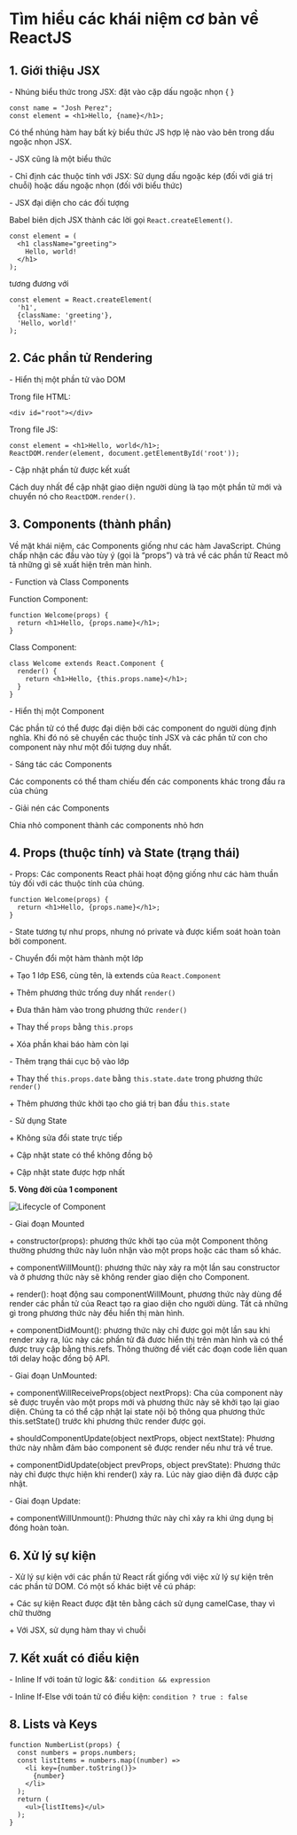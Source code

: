 # Tìm hiểu các khái niệm cơ bản về ReactJS #
 
 ## 1. Giới thiệu JSX ##

\- Nhúng biểu thức trong JSX: đặt vào cặp dấu ngoặc nhọn { }

    const name = "Josh Perez";
    const element = <h1>Hello, {name}</h1>;

Có thể nhúng hàm hay bất kỳ biểu thức JS hợp lệ nào vào bên trong dấu ngoặc nhọn JSX.

\- JSX cũng là một biểu thức

\- Chỉ định các thuộc tính với JSX: Sử dụng dấu ngoặc kép (đối với giá trị chuỗi) hoặc dấu ngoặc nhọn (đối với biểu thức)

\- JSX đại diện cho các đối tượng

Babel biên dịch JSX thành các lời gọi `React.createElement()`.

    const element = (
      <h1 className="greeting">
        Hello, world!
      </h1>
    );

tương đương với 

    const element = React.createElement(
      'h1',
      {className: 'greeting'},
      'Hello, world!'
    );

## 2. Các phần tử Rendering ##

\- Hiển thị một phần tử vào DOM

Trong file HTML:

    <div id="root"></div>

Trong file JS:

    const element = <h1>Hello, world</h1>;
    ReactDOM.render(element, document.getElementById('root'));

\- Cập nhật phần tử được kết xuất

Cách duy nhất để cập nhật giao diện người dùng là tạo một phần tử mới và chuyển nó cho `ReactDOM.render()`.

## 3. Components (thành phần) ##

Về mặt khái niệm, các Components giống như các hàm JavaScript. Chúng chấp nhận các đầu vào tùy ý (gọi là “props”) và trả về các phần tử React mô tả những gì sẽ xuất hiện trên màn hình.

\- Function và Class Components

Function Component:

    function Welcome(props) {
      return <h1>Hello, {props.name}</h1>;
    }

Class Component:

    class Welcome extends React.Component {
      render() {
        return <h1>Hello, {this.props.name}</h1>;
      }
    }

\- Hiển thị một Component

Các phần tử có thể được đại diện bởi các component do người dùng định nghĩa. Khi đó nó sẽ chuyển các thuộc tính JSX và các phần tử con cho component này như một đối tượng duy nhất.

\- Sáng tác các Components

Các components có thể tham chiếu đến các components khác trong đầu ra của chúng

\- Giải nén các Components

Chia nhỏ component thành các components nhỏ hơn

## 4. Props (thuộc tính) và State (trạng thái) ##

\- Props: Các components React phải hoạt động giống như các hàm thuần túy đối với các thuộc tính của chúng.

    function Welcome(props) {
      return <h1>Hello, {props.name}</h1>;
    }

\- State  tương tự như props, nhưng nó private và được kiểm soát hoàn toàn bởi component.

\- Chuyển đổi một hàm thành một lớp 

\+ Tạo 1 lớp ES6, cùng tên, là extends của `React.Component`

\+ Thêm phương thức trống duy nhất `render()`

\+ Đưa thân hàm vào trong phương thức `render()`

\+ Thay thế `props` bằng `this.props`

\+ Xóa phần khai báo hàm còn lại

\- Thêm trạng thái cục bộ vào lớp

\+ Thay thế `this.props.date` bằng `this.state.date` trong phương thức `render()`

\+ Thêm phương thức khởi tạo cho giá trị ban đầu `this.state`

\- Sử dụng State

\+ Không sửa đổi state trực tiếp

\+ Cập nhật state có thể không đồng bộ

\+ Cập nhật state được hợp nhất

**5. Vòng đời của 1 component**

![Lifecycle of Component](https://user-images.githubusercontent.com/93386621/143260923-1cb678cd-9e3d-42f7-b0eb-6a263515fff5.png)

\- Giai đoạn Mounted

\+ constructor(props): phương thức khởi tạo của một Component thông thường phương thức này luôn nhận vào một props hoặc các tham số khác.

\+ componentWillMount(): phương thức này xảy ra một lần sau constructor và ở phương thức này sẽ không render giao diện cho Component.

\+ render(): hoạt động sau componentWillMount, phương thức này dùng để render các phần tử của React tạo ra giao diện cho người dùng. Tất cả những gì trong phương thức này đều hiển thị màn hình.

\+ componentDidMount(): phương thức này chỉ được gọi một lần sau khi render xảy ra, lúc này các phần tử đã đươc hiển thị trên màn hình và có thể được truy cập bằng this.refs. Thông thường để viết các đoạn code liên quan tới delay hoặc đồng bộ API.

\- Giai đoạn UnMounted:

\+ componentWillReceiveProps(object nextProps): Cha của component này sẽ được truyền vào một props mới và phương thức này sẽ khởi tạo lại giao diện. Chúng ta có thể cập nhật lại state nội bộ thông qua phương thức this.setState() trước khi phương thức render được gọi.

\+ shouldComponentUpdate(object nextProps, object nextState): Phương thức này nhằm đảm bảo component sẽ được render nếu như trả về true.

\+ componentDidUpdate(object prevProps, object prevState): Phương thức này chỉ được thực hiện khi render() xảy ra. Lúc này giao diện đã được cập nhật.

\- Giai đoạn Update:

\+ componentWillUnmount(): Phương thức này chỉ xảy ra khi ứng dụng bị đóng hoàn toàn.

## 6. Xử lý sự kiện ##

\- Xử lý sự kiện với các phần tử React rất giống với việc xử lý sự kiện trên các phần tử DOM. Có một số khác biệt về cú pháp:

\+ Các sự kiện React được đặt tên bằng cách sử dụng camelCase, thay vì chữ thường

\+ Với JSX, sử dụng hàm thay vì chuỗi

## 7. Kết xuất có điều kiện ##

\- Inline If với toán tử logic &&: `condition && expression`

\- Inline If-Else với toán tử có điều kiện: `condition ? true : false`

## 8. Lists và Keys ##

    function NumberList(props) {
      const numbers = props.numbers;
      const listItems = numbers.map((number) =>
        <li key={number.toString()}>
          {number}
        </li>
      );
      return (
        <ul>{listItems}</ul>
      );
    }
